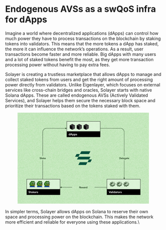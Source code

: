 # Endogenous AVSs as a swQoS infra for dApps

Imagine a world where decentralized applications (dApps) can control how much power they have to process transactions on the blockchain by staking tokens into validators. This means that the more tokens a dApp has staked, the more it can influence the network’s operations. As a result, user transactions become faster and more reliable. Big dApps with many users and a lot of staked tokens benefit the most, as they get more transaction processing power without having to pay extra fees.

Solayer is creating a trustless marketplace that allows dApps to manage and collect staked tokens from users and get the right amount of processing power directly from validators. Unlike Eigenlayer, which focuses on external services like cross-chain bridges and oracles, Solayer starts with native Solana dApps. These are called endogenous AVSs (Actively Validated Services), and Solayer helps them secure the necessary block space and prioritize their transactions based on the tokens staked with them.

<figure><img src="../.gitbook/assets/image (21).png" alt=""><figcaption></figcaption></figure>

In simpler terms, Solayer allows dApps on Solana to reserve their own space and processing power on the blockchain. This makes the network more efficient and reliable for everyone using these applications.\
